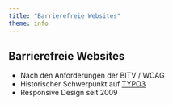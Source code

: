 ```yaml
---
title: "Barrierefreie Websites"
theme: info
---
```

## Barrierefreie Websites

* Nach den Anforderungen der BITV / WCAG
* Historischer Schwerpunkt auf [TYPO3](https://typo3.org)
* Responsive Design seit 2009
